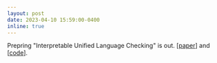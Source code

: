 ```yaml
---
layout: post
date: 2023-04-10 15:59:00-0400
inline: true
---
```


Prepring "Interpretable Unified Language Checking" is out. [[paper](https://arxiv.org/pdf/2304.03728v1.pdf)] and [[code](https://github.com/luohongyin/UniLC)].